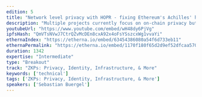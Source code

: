 ```yaml
---
edition: 5
title: "Network level privacy with HOPR - fixing Ethereum's Achilles' heel"
description: "Multiple projects currently focus on on-chain privacy but at network level, Ethereum utilizes broadcasting of messages in a P2P setting which is known to have inferior privacy-guarantees compared to mixnets. Beyond the core layer, dapps running on top of Ethereum or users interfacing these dapps and communicating with one another need a go-to protocol that allows them to exchange data without leaking private metadata that allows for de-anonymizing them while using a dapp.In this talk we highlight some attacks that collect network metadata in order to de-anonymize senders of a transaction. We then show how a mixnet like HOPR can be used to establish network-level metadata privacy. HOPR is a mixnet that allows participating nodes to earn ETH for relaying messages and thereby provide privacy. As HOPR requires cooperation of downstream nodes to unlock a payment, traditional payment channels would lead to race conditions that allow relayers to exploit the network. We will present an alternative to common payment channel implementations, building on commutative properties of elliptic curves for efficiently closing payment channels."
youtubeUrl: "https://www.youtube.com/embed/wH48dy6PjVg"
ipfsHash: "QmVTsNVwJ7CtrQZvMcDEn8cxA92x4oFsYSszcxWg1vvaYi"
ethernaIndex: "https://etherna.io/embed/63454386080a54f6d733eb11"
ethernaPermalink: "https://etherna.io/embed/1170f180f65d2d9ef52dfcaa5701a5b59c4d3cf8569427639997b2b9aa4b8ff8"
duration: 1342
expertise: "Intermediate"
type: "Breakout"
track: "ZKPs: Privacy, Identity, Infrastructure, & More"
keywords: ['technical']
tags: ['ZKPs: Privacy, Identity, Infrastructure, & More']
speakers: ['Sebastian Buergel']
---
```

